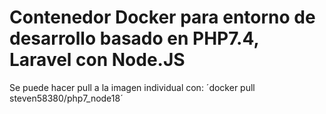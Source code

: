# Contenedor Docker para entorno de desarrollo basado en PHP7.4, Laravel con Node.JS

Se puede hacer pull a la imagen individual con:
´docker pull steven58380/php7_node18´
